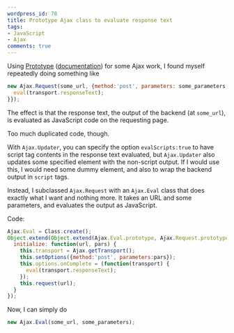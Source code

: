 ```yaml
---
wordpress_id: 78
title: Prototype Ajax class to evaluate response text
tags:
- JavaScript
- Ajax
comments: true
---
```

Using <a href="http://prototype.conio.net/">Prototype</a> (<a href="http://www.sergiopereira.com/articles/prototype.js.html">documentation</a>) for some Ajax work, I found myself repeatedly doing something like

``` javascript
new Ajax.Request(some_url, {method:'post', parameters: some_parameters, onComplete:function(transport) {
  eval(transport.responseText);
}});
```

The effect is that the response text, the output of the backend (at <code>some_url</code>), is evaluated as JavaScript code on the requesting page.

Too much duplicated code, though.

<!--more-->

With <code>Ajax.Updater</code>, you can specify the option <code>evalScripts:true</code> to have script tag contents in the response text evaluated, but <code>Ajax.Updater</code> also updates some specified element with the non-script output. If I would use this, I would need some dummy element, and also to wrap the backend output in <code>script</code> tags.

Instead, I subclassed <code>Ajax.Request</code> with an <code>Ajax.Eval</code> class that does exactly what I want and nothing more. It takes an URL and some parameters, and evaluates the output as JavaScript.

Code:

``` javascript
Ajax.Eval = Class.create();
Object.extend(Object.extend(Ajax.Eval.prototype, Ajax.Request.prototype), {
  initialize: function(url, pars) {
    this.transport = Ajax.getTransport();
    this.setOptions({method:'post', parameters:pars});
    this.options.onComplete = (function(transport) {
      eval(transport.responseText);
    });
    this.request(url);
  }
});
```

Now, I can simply do

``` javascript
new Ajax.Eval(some_url, some_parameters);
```
